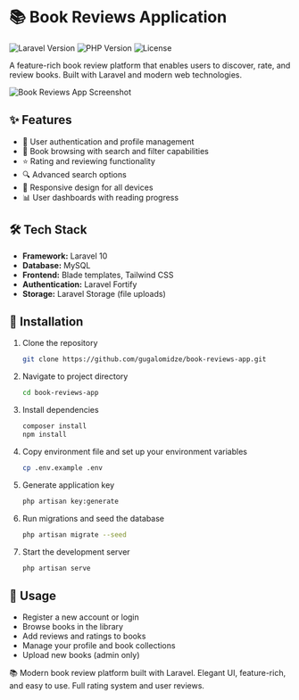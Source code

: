# 📚 Book Reviews Application

![Laravel Version](https://img.shields.io/badge/Laravel-10.x-red.svg)
![PHP Version](https://img.shields.io/badge/PHP-8.1-blue.svg)
![License](https://img.shields.io/badge/License-MIT-green.svg)

A feature-rich book review platform that enables users to discover, rate, and review books. Built with Laravel and modern web technologies.

![Book Reviews App Screenshot](public/screenshots/home.png)

## ✨ Features

- 👤 User authentication and profile management
- 📖 Book browsing with search and filter capabilities
- ⭐ Rating and reviewing functionality
- 🔍 Advanced search options
- 📱 Responsive design for all devices
- 📊 User dashboards with reading progress

## 🛠️ Tech Stack

- **Framework:** Laravel 10
- **Database:** MySQL
- **Frontend:** Blade templates, Tailwind CSS
- **Authentication:** Laravel Fortify
- **Storage:** Laravel Storage (file uploads)

## 🚀 Installation

1. Clone the repository
   ```bash
   git clone https://github.com/gugalomidze/book-reviews-app.git
   ```

2. Navigate to project directory
   ```bash
   cd book-reviews-app
   ```

3. Install dependencies
   ```bash
   composer install
   npm install
   ```

4. Copy environment file and set up your environment variables
   ```bash
   cp .env.example .env
   ```

5. Generate application key
   ```bash
   php artisan key:generate
   ```

6. Run migrations and seed the database
   ```bash
   php artisan migrate --seed
   ```

7. Start the development server
   ```bash
   php artisan serve
   ```

## 🌟 Usage

- Register a new account or login
- Browse books in the library
- Add reviews and ratings to books
- Manage your profile and book collections
- Upload new books (admin only)

📚 Modern book review platform built with Laravel. Elegant UI, feature-rich, and easy to use. Full rating system and user reviews.
